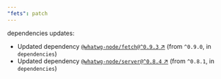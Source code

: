 ```yaml
---
"fets": patch
---
```

dependencies updates:
  - Updated dependency [`@whatwg-node/fetch@^0.9.3` ↗︎](https://www.npmjs.com/package/@whatwg-node/fetch/v/0.9.3) (from `^0.9.0`, in `dependencies`)
  - Updated dependency [`@whatwg-node/server@^0.8.4` ↗︎](https://www.npmjs.com/package/@whatwg-node/server/v/0.8.4) (from `^0.8.1`, in `dependencies`)
